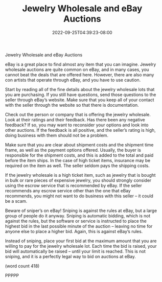 ﻿---
title: "Jewelry Wholesale and eBay Auctions"
date: 2022-09-25T04:39:23-08:00
description: "Jewelry Wholesale Tips for Web Success"
featured_image: "/images/Jewelry Wholesale.jpg"
tags: ["Jewelry Wholesale"]
---

Jewelry Wholesale and eBay Auctions

eBay is a great place to find almost any item that 
you can imagine. Jewelry wholesale auctions are 
quite common on eBay, and in many cases, you 
cannot beat the deals that are offered here. 
However, there are also many con artists that 
operate through eBay, and you have to use caution.

Start by reading all of the fine details about the 
jewelry wholesale lots that you are purchasing. If 
you still have questions, send those questions to 
the seller through eBay’s website. Make sure that 
you keep all of your contact with the seller through 
the website so that there is documentation.

Check out the person or company that is offering 
the jewelry wholesale. Look at their ratings and their 
feedback. Has there been any negative feedback? 
If so, you may want to reconsider your options and 
look into other auctions. If the feedback is all 
positive, and the seller’s rating is high, doing 
business with them should not be a problem.

Make sure that you are clear about shipment costs 
and the shipment time frame, as well as the 
payment options offered. Usually, the buyer is 
responsible for the shipment costs, and this is 
added to the total and paid before the item ships. 
In the case of high ticket items, insurance may 
be required on the item as well. The seller seldom 
pays the shipping costs. 

If the jewelry wholesale is a high ticket item, such 
as jewelry that is bought in bulk or rare pieces of 
expensive jewelry, you should strongly consider 
using the escrow service that is recommended by 
eBay. If the seller recommends any escrow service 
other than the one that eBay recommends, you 
might not want to do business with this seller – it 
could be a scam. 

Beware of sniper’s on eBay! Sniping is against the 
rules at eBay, but a large group of people do it 
anyway. Sniping is automatic bidding, which is not 
against the rules, but the software or service is 
instructed to place the highest bid in the last 
possible minute of the auction – leaving no time for 
anyone else to place a higher bid. Again, this is 
against eBay’s rules.

Instead of sniping, place your first bid at the 
maximum amount that you are willing to pay for 
the jewelry wholesale lot. Each time the bid is 
raised, your bid will automatically be raised – until 
your limit is reached. This is not sniping, and it is 
a perfectly legal way to bid on auctions at eBay.

(word count 418)

PPPPP

